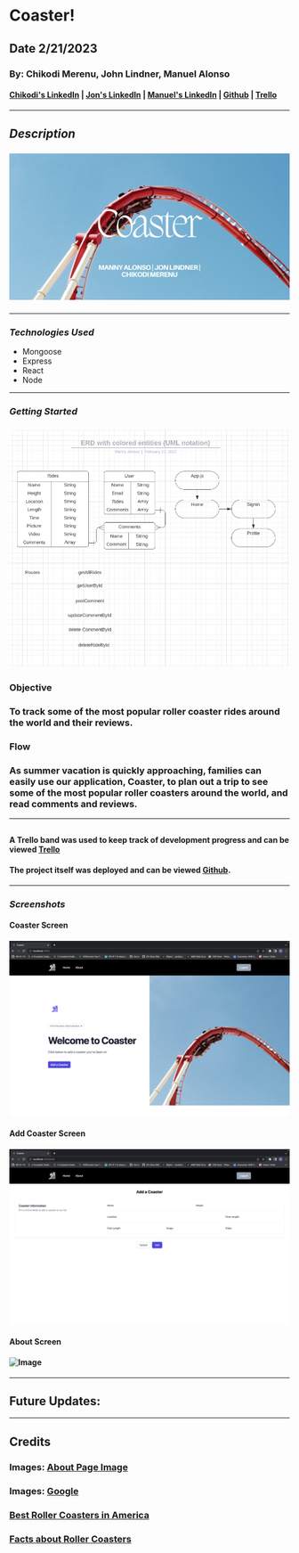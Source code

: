 # Coaster!

## **Date 2/21/2023**

### **By: Chikodi Merenu, John Lindner, Manuel Alonso**

#### [Chikodi's LinkedIn](www.linkedin.com/in/chikodimerenu) | [Jon's LinkedIn](https://www.linkedin.com/in/jon-lindner-807847183/) | [Manuel's LinkedIn](https://www.linkedin.com/in/mannyaalonso/) | [Github](https://github.com/jonclindner/Coaster) | [Trello](https://trello.com/b/2kT4s1jY/coaster)

---

## **_Description_**

### ![](images/Poster.png)

####

---

### **_*Technologies Used*_**

- Mongoose
- Express
- React
- Node

---

### **_Getting Started_**

### ![](Images/Diagrams.png)

### **Objective**

### To track some of the most popular roller coaster rides around the world and their reviews.

### **Flow**

### As summer vacation is quickly approaching, families can easily use our application, Coaster, to plan out a trip to see some of the most popular roller coasters around the world, and read comments and reviews.

---

##

#### A Trello band was used to keep track of development progress and can be viewed [Trello](https://trello.com/b/2kT4s1jY/coaster)

#### The project itself was deployed and can be viewed [Github](https://github.com/jonclindner/Coaster).

---

### **_Screenshots_**

#### **Coaster Screen**

#### ![Image](images/HomeScreen.png)

#### **Add Coaster Screen**

#### ![Image](images/AddCoaster.png)

#### **About Screen**

#### ![Image](images/About.png)

---

## **Future Updates:**

---

## **Credits**

### **Images:** [About Page Image](https://www.thrillist.com/travel/nation/most-exciting-new-theme-park-rides-opening)

### **Images:** [Google]()

### [Best Roller Coasters in America](https://www.thrillist.com/travel/nation/best-roller-coasters-in-the-us)

### [Facts about Roller Coasters](https://www.worldsoffun.com/blog/2020/science-of-roller-coasters#:~:text=Over%202%2C400%20roller%20coasters%20exist%20in%20the%20world%20today.)
